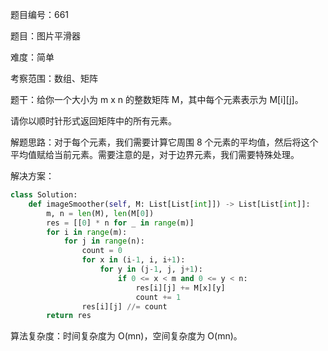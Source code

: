 题目编号：661

题目：图片平滑器

难度：简单

考察范围：数组、矩阵

题干：给你一个大小为 m x n 的整数矩阵 M，其中每个元素表示为 M[i][j]。

请你以顺时针形式返回矩阵中的所有元素。

解题思路：对于每个元素，我们需要计算它周围 8 个元素的平均值，然后将这个平均值赋给当前元素。需要注意的是，对于边界元素，我们需要特殊处理。

解决方案：

```python
class Solution:
    def imageSmoother(self, M: List[List[int]]) -> List[List[int]]:
        m, n = len(M), len(M[0])
        res = [[0] * n for _ in range(m)]
        for i in range(m):
            for j in range(n):
                count = 0
                for x in (i-1, i, i+1):
                    for y in (j-1, j, j+1):
                        if 0 <= x < m and 0 <= y < n:
                            res[i][j] += M[x][y]
                            count += 1
                res[i][j] //= count
        return res
```

算法复杂度：时间复杂度为 O(mn)，空间复杂度为 O(mn)。
